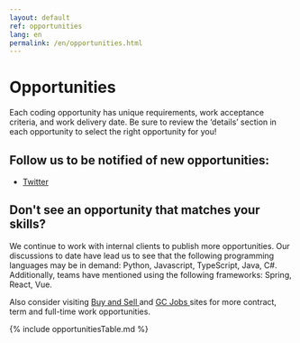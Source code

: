 ```yaml
---
layout: default
ref: opportunities
lang: en
permalink: /en/opportunities.html
---
```


# Opportunities

Each coding opportunity has unique requirements, work acceptance criteria, and work delivery date. Be sure to review the ‘details’ section in each opportunity to select the right opportunity for you!

<section class="followus">
    <h2>Follow us to be notified of new opportunities:</h2>
    <ul>
        <li><a href="https://twitter.com/MicroBuysGC" class="twitter" rel="external"> <span class="wb-inv">Twitter</span></a></li>
    </ul>
</section>

## Don't see an opportunity that matches your skills?

We continue to work with internal clients to publish more opportunities.
Our discussions to date have lead us to see that the following programming languages may be in demand: Python, Javascript, TypeScript, Java, C#.
Additionally, teams have mentioned using the following frameworks: Spring, React, Vue.

Also consider visiting <a href="https://buyandsell.gc.ca/">Buy and Sell </a>  and <a href="https://emploisfp-psjobs.cfp-psc.gc.ca/psrs-srfp/applicant/page2440?fromMenu=true&toggleLanguage=en"> GC Jobs </a>  sites for more contract, term and full-time work opportunities.

{% include opportunitiesTable.md %}
